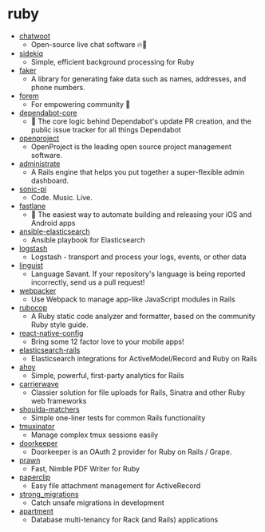 # ruby
- [chatwoot](https://github.com/chatwoot/chatwoot)
  - Open-source live chat software 🔥💬
- [sidekiq](https://github.com/mperham/sidekiq)
  - Simple, efficient background processing for Ruby
- [faker](https://github.com/faker-ruby/faker)
  - A library for generating fake data such as names, addresses, and phone numbers.
- [forem](https://github.com/forem/forem)
  - For empowering community 🌱
- [dependabot-core](https://github.com/dependabot/dependabot-core)
  - 🤖 The core logic behind Dependabot's update PR creation, and the public issue tracker for all things Dependabot
- [openproject](https://github.com/opf/openproject)
  - OpenProject is the leading open source project management software.
- [administrate](https://github.com/thoughtbot/administrate)
  - A Rails engine that helps you put together a super-flexible admin dashboard.
- [sonic-pi](https://github.com/sonic-pi-net/sonic-pi)
  - Code. Music. Live.
- [fastlane](https://github.com/fastlane/fastlane)
  - 🚀 The easiest way to automate building and releasing your iOS and Android apps
- [ansible-elasticsearch](https://github.com/elastic/ansible-elasticsearch)
  - Ansible playbook for Elasticsearch
- [logstash](https://github.com/elastic/logstash)
  - Logstash - transport and process your logs, events, or other data
- [linguist](https://github.com/github/linguist)
  - Language Savant. If your repository's language is being reported incorrectly, send us a pull request!
- [webpacker](https://github.com/rails/webpacker)
  - Use Webpack to manage app-like JavaScript modules in Rails
- [rubocop](https://github.com/rubocop-hq/rubocop)
  - A Ruby static code analyzer and formatter, based on the community Ruby style guide.
- [react-native-config](https://github.com/luggit/react-native-config)
  - Bring some 12 factor love to your mobile apps!
- [elasticsearch-rails](https://github.com/elastic/elasticsearch-rails)
  - Elasticsearch integrations for ActiveModel/Record and Ruby on Rails
- [ahoy](https://github.com/ankane/ahoy)
  - Simple, powerful, first-party analytics for Rails
- [carrierwave](https://github.com/carrierwaveuploader/carrierwave)
  - Classier solution for file uploads for Rails, Sinatra and other Ruby web frameworks
- [shoulda-matchers](https://github.com/thoughtbot/shoulda-matchers)
  - Simple one-liner tests for common Rails functionality
- [tmuxinator](https://github.com/tmuxinator/tmuxinator)
  - Manage complex tmux sessions easily
- [doorkeeper](https://github.com/doorkeeper-gem/doorkeeper)
  - Doorkeeper is an OAuth 2 provider for Ruby on Rails / Grape.
- [prawn](https://github.com/prawnpdf/prawn)
  - Fast, Nimble PDF Writer for Ruby
- [paperclip](https://github.com/thoughtbot/paperclip)
  - Easy file attachment management for ActiveRecord
- [strong_migrations](https://github.com/ankane/strong_migrations)
  - Catch unsafe migrations in development
- [apartment](https://github.com/influitive/apartment)
  - Database multi-tenancy for Rack (and Rails) applications
